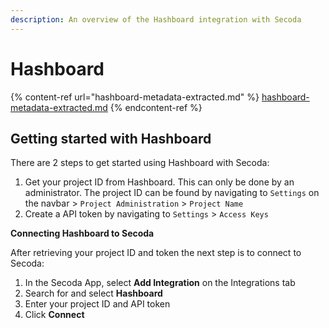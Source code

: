 ```yaml
---
description: An overview of the Hashboard integration with Secoda
---
```


# Hashboard

{% content-ref url="hashboard-metadata-extracted.md" %}
[hashboard-metadata-extracted.md](hashboard-metadata-extracted.md)
{% endcontent-ref %}

## Getting started with Hashboard <a href="#h_b1c101d905" id="h_b1c101d905"></a>

There are 2 steps to get started using Hashboard with Secoda:&#x20;

1. Get your project ID from Hashboard. This can only be done by an administrator. The project ID can be found by navigating to `Settings` on the navbar > `Project Administration` > `Project Name`
2. Create a API token by navigating to `Settings` > `Access Keys`

**Connecting Hashboard to Secoda**

After retrieving your project ID and  token the next step is to connect to Secoda:

1. In the Secoda App, select **Add Integration** on the Integrations tab
2. Search for and select **Hashboard**
3. Enter your project ID and API token
4. Click **Connect**
